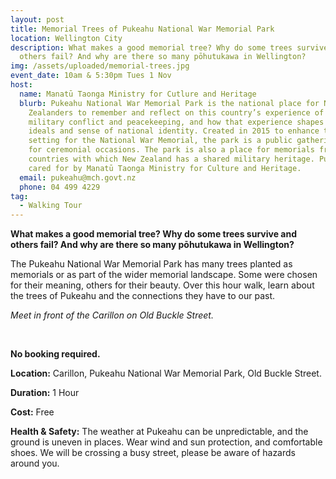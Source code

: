 ```yaml
---
layout: post
title: Memorial Trees of Pukeahu National War Memorial Park
location: Wellington City
description: What makes a good memorial tree? Why do some trees survive and
  others fail? And why are there so many pōhutukawa in Wellington?
img: /assets/uploaded/memorial-trees.jpg
event_date: 10am & 5:30pm Tues 1 Nov
host:
  name: Manatū Taonga Ministry for Cutlure and Heritage
  blurb: Pukeahu National War Memorial Park is the national place for New
    Zealanders to remember and reflect on this country’s experience of war,
    military conflict and peacekeeping, and how that experience shapes our
    ideals and sense of national identity. Created in 2015 to enhance the
    setting for the National War Memorial, the park is a public gathering space
    for ceremonial occasions. The park is also a place for memorials from
    countries with which New Zealand has a shared military heritage. Pukeahu is
    cared for by Manatū Taonga Ministry for Culture and Heritage.
  email: pukeahu@mch.govt.nz
  phone: 04 499 4229
tag:
  - Walking Tour
---
```

**What makes a good memorial tree? Why do some trees survive and others fail? And why are there so many pōhutukawa in Wellington?**

The Pukeahu National War Memorial Park has many trees planted as memorials or as part of the wider memorial landscape. Some were chosen for their meaning, others for their beauty. Over this hour walk, learn about the trees of Pukeahu and the connections they have to our past.

*Meet in front of the Carillon on Old Buckle Street.*

<br>

**No booking required.**

**Location:** Carillon, Pukeahu National War Memorial Park, Old Buckle Street.

**Duration:** 1 Hour

**Cost:** Free

**Health & Safety:** The weather at Pukeahu can be unpredictable, and the ground is uneven in places. Wear wind and sun protection, and comfortable shoes. We will be crossing a busy street, please be aware of hazards around you.  